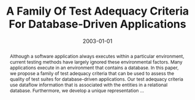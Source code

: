 ---
title: "A Family Of Test Adequacy Criteria For Database-Driven Applications"
abstract: "Although a software application always executes within a particular environment, current testing methods have largely ignored these environmental factors. Many applications execute in an environment that contains a database. In this paper, we propose a family of test adequacy criteria that can be used to assess the quality of test suites for database-driven applications. Our test adequacy criteria use dataflow information that is associated with the entities in a relational database. Furthermore, we develop a unique representation …"
date: 2003-01-01
venue: "Proceedings of the 11th ACM SIGSOFT Symposium on Foundations of Software Engineering 2003 held jointly with 9th European Software Engineering Conference, ESEC/FSE 2003, Helsinki, Finland, September 1-5, 2003"
paperurl: https://dl.acm.org/doi/abs/10.1145/949952.940086
authors: "Gregory M. Kapfhammer and Mary Lou Soffa"
awards: ""
---